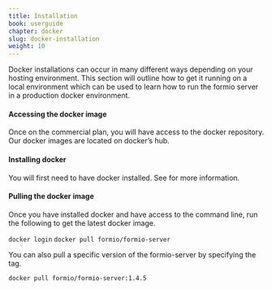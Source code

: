 ```yaml
---
title: Installation
book: userguide
chapter: docker
slug: docker-installation
weight: 10
---
```

Docker installations can occur in many different ways depending on your hosting environment. This section will outline how to get it running on a local environment which can be used to learn how to run the formio server in a production docker environment.

#### Accessing the docker image
Once on the commercial plan, you will have access to the docker repository. Our docker images are located on docker’s hub.

[](https://hub.docker.com/r/formio/formio-server/)

#### Installing docker

You will first need to have docker installed. See [](http://docs.docker.com/v1.8/installation/) for more information.

#### Pulling the docker image

Once you have installed docker and have access to the command line, run the following to get the latest docker image.

```docker login```
```docker pull formio/formio-server```

You can also pull a specific version of the formio-server by specifying the tag.

```docker pull formio/formio-server:1.4.5```